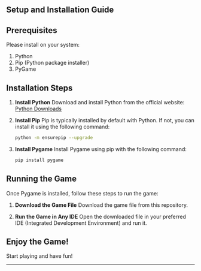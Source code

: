 ## Setup and Installation Guide

## Prerequisites
Please install on your system:
1. Python
2. Pip (Python package installer)
3. PyGame

## Installation Steps

1. **Install Python**
   Download and install Python from the official website: [Python Downloads](https://www.python.org/downloads/)

2. **Install Pip**
   Pip is typically installed by default with Python. If not, you can install it using the following command:
   ```bash
   python -m ensurepip --upgrade
   ```

3. **Install Pygame**
   Install Pygame using pip with the following command:
   ```bash
   pip install pygame
   ```

## Running the Game
Once Pygame is installed, follow these steps to run the game:

1. **Download the Game File**
   Download the game file from this repository.

2. **Run the Game in Any IDE**
   Open the downloaded file in your preferred IDE (Integrated Development Environment) and run it.

## Enjoy the Game!
Start playing and have fun!

---
